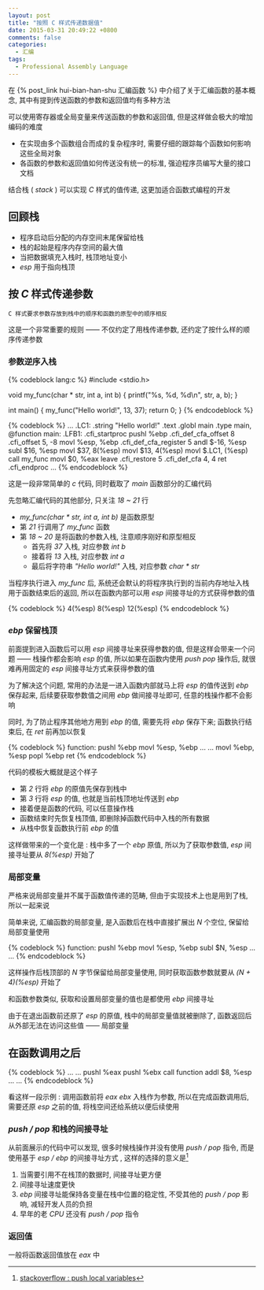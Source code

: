 ```yaml
---
layout: post
title: "按照 C 样式传递数据值"
date: 2015-03-31 20:49:22 +0800
comments: false
categories:
  - 汇编
tags:
  - Professional Assembly Language
---
```


在 {% post_link hui-bian-han-shu 汇编函数 %} 中介绍了关于汇编函数的基本概念, 其中有提到传送函数的参数和返回值均有多种方法

可以使用寄存器或全局变量来传送函数的参数和返回值, 但是这样做会极大的增加编码的难度

* 在实现由多个函数组合而成的复杂程序时, 需要仔细的跟踪每个函数如何影响这些全局对象
* 各函数的参数和返回值如何传送没有统一的标准, 强迫程序员编写大量的接口文档

结合栈 ( _stack_ ) 可以实现 _C_ 样式的值传递, 这更加适合函数式编程的开发

<!--more-->

## 回顾栈

* 程序启动后分配的内存空间末尾保留给栈
* 栈的起始是程序内存空间的最大值
* 当把数据填充入栈时, 栈顶地址变小
* _esp_ 用于指向栈顶

## 按 _C_ 样式传递参数

`C 样式要求参数存放到栈中的顺序和函数的原型中的顺序相反`

这是一个非常重要的规则 —— 不仅约定了用栈传递参数, 还约定了按什么样的顺序传递参数

### 参数逆序入栈

{% codeblock lang:c %}
#include <stdio.h>

void my_func(char * str, int a, int b)
{
    printf("%s, %d, %d\n", str, a, b);
}

int main()
{
    my_func("Hello world!", 13, 37);
    return 0;
}
{% endcodeblock %}

{% codeblock %}
...
.LC1:
        .string "Hello world!"
        .text
        .globl  main
        .type   main, @function
main:
.LFB1:
        .cfi_startproc
        pushl   %ebp
        .cfi_def_cfa_offset 8
        .cfi_offset 5, -8
        movl    %esp, %ebp
        .cfi_def_cfa_register 5
        andl    $-16, %esp
        subl    $16, %esp
        movl    $37, 8(%esp)
        movl    $13, 4(%esp)
        movl    $.LC1, (%esp)
        call    my_func
        movl    $0, %eax
        leave
        .cfi_restore 5
        .cfi_def_cfa 4, 4
        ret
        .cfi_endproc
...
{% endcodeblock %}

这是一段非常简单的 _c_ 代码, 同时截取了 _main_ 函数部分的汇编代码

先忽略汇编代码的其他部分, 只关注 _18 ~ 21_ 行

* _my\_func(char * str, int a, int b)_ 是函数原型
* 第 _21_ 行调用了 _my\_func_ 函数
* 第 _18 ~ 20_ 是将函数的参数入栈, 注意顺序刚好和原型相反
    * 首先将 _37_ 入栈, 对应参数 _int b_
    * 接着将 _13_ 入栈, 对应参数 _int a_
    * 最后将字符串 _"Hello world!"_ 入栈, 对应参数 _char * str_

当程序执行进入 _my\_func_ 后, 系统还会默认的将程序执行到的当前内存地址入栈用于函数结束后的返回, 所以在函数内部可以用 _esp_ 间接寻址的方式获得参数的值

{% codeblock %}
4(%esp)
8(%esp)
12(%esp)
{% endcodeblock %}
	
### _ebp_ 保留栈顶

前面提到进入函数后可以用 _esp_ 间接寻址来获得参数的值, 但是这样会带来一个问题 —— 栈操作都会影响 _esp_ 的值, 所以如果在函数内使用 _push pop_ 操作后, 就很难再用固定的 _esp_ 间接寻址方式来获得参数的值

为了解决这个问题, 常用的办法是一进入函数内部就马上将 _esp_ 的值传送到 _ebp_ 保存起来, 后续要获取参数值之间用 _ebp_ 做间接寻址即可, 任意的栈操作都不会影响

同时, 为了防止程序其他地方用到 _ebp_ 的值, 需要先将 _ebp_ 保存下来; 函数执行结束后, 在 _ret_ 前再加以恢复

{% codeblock %}
function:
    pushl %ebp
    movl %esp, %ebp
    ...
    ...
    movl %ebp, %esp
    popl %ebp
    ret
{% endcodeblock %}
	
代码的模板大概就是这个样子

* 第 _2_ 行将 _ebp_ 的原值先保存到栈中
* 第 _3_ 行将 _esp_ 的值, 也就是当前栈顶地址传送到 _ebp_
* 接着便是函数的代码, 可以任意操作栈
* 函数结束时先恢复栈顶值, 即删除掉函数代码中入栈的所有数据
* 从栈中恢复函数执行前 _ebp_ 的值

这样做带来的一个变化是 : 栈中多了一个 _ebp_ 原值, 所以为了获取参数值, _esp_ 间接寻址要从 _8(%esp)_ 开始了### 局部变量

严格来说局部变量并不属于函数值传递的范畴, 但由于实现技术上也是用到了栈, 所以一起来说

简单来说, 汇编函数的局部变量, 是入函数后在栈中直接扩展出 _N_ 个空位, 保留给局部变量使用

{% codeblock %}
function:
    pushl %ebp
    movl %esp, %ebp
    subl $N, %esp
    ...
    ...
{% endcodeblock %}
	
这样操作后栈顶部的 _N_ 字节保留给局部变量使用, 同时获取函数参数就要从 _(N + 4)(%esp)_ 开始了和函数参数类似, 获取和设置局部变量的值也是都使用 _ebp_ 间接寻址

由于在退出函数前还原了 _esp_ 的原值, 栈中的局部变量值就被删除了, 函数返回后从外部无法在访问这些值 —— 局部变量

## 在函数调用之后

{% codeblock %}
...
...
pushl %eax
pushl %ebx
call function
addl $8, %esp
...
...
{% endcodeblock %}
	
看这样一段示例 : 调用函数前将 _eax ebx_ 入栈作为参数, 所以在完成函数调用后, 需要还原 _esp_ 之前的值, 将栈空间还给系统以便后续使用

### _push / pop_ 和栈的间接寻址

从前面展示的代码中可以发现, 很多时候栈操作并没有使用 _push / pop_ 指令, 而是使用基于 _esp / ebp_ 的间接寻址方式 , 这样的选择的意义是[^1]

1. 当需要引用不在栈顶的数据时, 间接寻址更方便
2. 间接寻址速度更快
3. _ebp_ 间接寻址能保持各变量在栈中位置的稳定性, 不受其他的 _push / pop_ 影响, 减轻开发人员的负担
4. 早年的老 _CPU_ 还没有 _push / pop_ 指令

### 返回值

一般将函数返回值放在 _eax_ 中

[^1]:[stackoverflow : push local variables](http://stackoverflow.com/questions/4308021/push-local-variables)